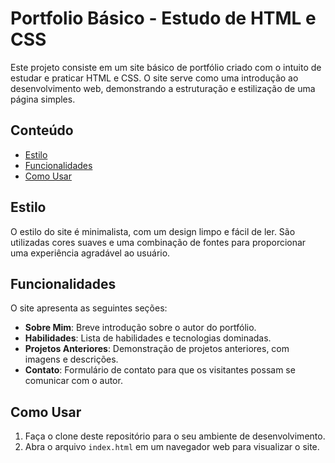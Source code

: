 # Portfolio Básico - Estudo de HTML e CSS

Este projeto consiste em um site básico de portfólio criado com o intuito de estudar e praticar HTML e CSS. O site serve como uma introdução ao desenvolvimento web, demonstrando a estruturação e estilização de uma página simples.

## Conteúdo

- [Estilo](#estilo)
- [Funcionalidades](#funcionalidades)
- [Como Usar](#como-usar)

## Estilo

O estilo do site é minimalista, com um design limpo e fácil de ler. São utilizadas cores suaves e uma combinação de fontes para proporcionar uma experiência agradável ao usuário.

## Funcionalidades

O site apresenta as seguintes seções:

- **Sobre Mim**: Breve introdução sobre o autor do portfólio.
- **Habilidades**: Lista de habilidades e tecnologias dominadas.
- **Projetos Anteriores**: Demonstração de projetos anteriores, com imagens e descrições.
- **Contato**: Formulário de contato para que os visitantes possam se comunicar com o autor.

## Como Usar

1. Faça o clone deste repositório para o seu ambiente de desenvolvimento.
2. Abra o arquivo `index.html` em um navegador web para visualizar o site.
